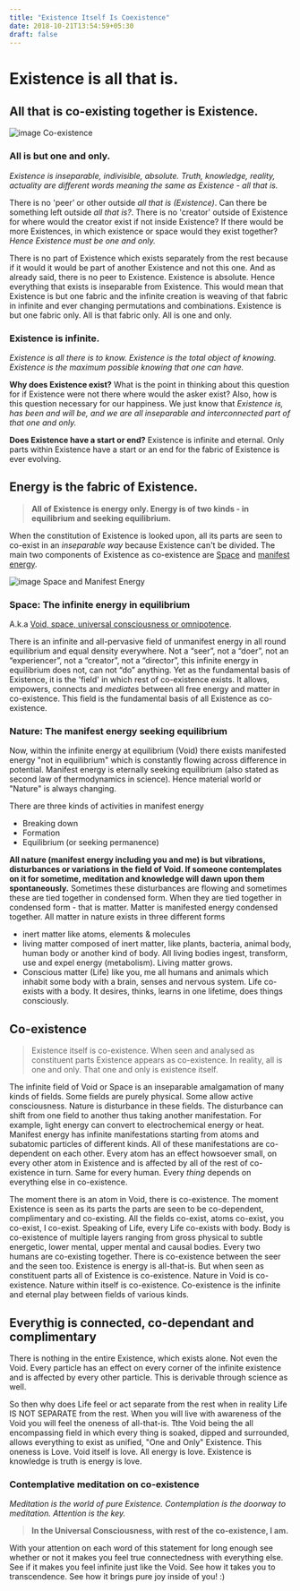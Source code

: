 ```yaml
---
title: "Existence Itself Is Coexistence"
date: 2018-10-21T13:54:59+05:30
draft: false 
---
```


# Existence is all that is.
## All that is co-existing together is Existence.
![image Co-existence](/images/space-galaxies.png)
### All is but one and only.

_Existence is inseparable, indivisible, absolute. Truth, knowledge, reality, actuality are different words meaning the same as Existence - all that is._

There is no 'peer’ or other outside _all that is (Existence)_. Can there be something left outside _all that is?_. There is no 'creator' outside of Existence for where would the creator exist if not inside Existence? If there would be more Existences, in which existence or space would they exist together? _Hence Existence must be one and only._

There is no part of Existence which exists separately from the rest because if it would it would be part of another Existence and not this one. And as already said, there is no peer to Existence. Existence is absolute. Hence everything that exists is inseparable from Existence. This would mean that Existence is but one fabric and the infinite creation is weaving of that fabric in infinite and ever changing permutations and combinations. Existence is but one fabric only. All is that fabric only. All is one and only.

### Existence is infinite. 

_Existence is all there is to know. Existence is the total object of knowing. Existence is the maximum possible knowing that one can have._

**Why does Existence exist?** What is the point in thinking about this question for if Existence were not there where would the asker exist? Also, how is this question necessary for our happiness. We just know that _Existence is, has been and will be, and we are all inseparable and interconnected part of that one and only._ 

**Does Existence have a start or end?** Existence is infinite and eternal. Only parts within Existence have a start or an end for the fabric of Existence is ever evolving. 

## Energy is the fabric of Existence. 

> **All of Existence is energy only. Energy is of two kinds - in equilibrium and seeking equilibrium.** 

When the constitution of Existence is looked upon, all its parts are seen to co-exist in an _inseparable way_ because Existence can't be divided. The main two components of Existence as co-existence are [Space](/literature/void) and [manifest energy](/literature/manifest-energy). 

![image Space and Manifest Energy](/images/Cosmic-Universe.jpg)

### Space: The infinite energy in equilibrium

A.k.a [Void, space, universal consciousness or omnipotence](/void). 

There is an infinite and all-pervasive field of unmanifest energy in all round equilibrium and equal density everywhere. Not a “seer”, not a “doer”, not an “experiencer”, not a “creator”, not a “director”, this infinite energy in equilibrium does not, can not “do” anything. Yet as the fundamental basis of Existence, it is the 'field' in which rest of co-existence exists. It allows, empowers, connects and _mediates_ between all free energy and matter in co-existence. This field is the fundamental basis of all Existence as co-existence. 

### Nature: The manifest energy seeking equilibrium

Now, within the infinite energy at equilibrium (Void) there exists manifested energy "not in equilibrium" which is constantly flowing across difference in potential. Manifest energy is eternally seeking equilibrium (also stated as second law of thermodynamics in science). Hence material world or "Nature" is always changing. 

There are three kinds of activities in manifest energy

- Breaking down
- Formation
- Equilibrium (or seeking permanence)

**All nature (manifest energy including you and me) is but vibrations, disturbances or variations in the field of Void. If someone contemplates on it for sometime, meditation and knowledge will dawn upon them spontaneously.** Sometimes these disturbances are flowing and sometimes these are tied together in condensed form. When they are tied together in condensed form - that is matter. 
Matter is manifested energy condensed together. All matter in nature exists in three different forms 

- inert matter like atoms, elements & molecules
- living matter composed of inert matter, like plants, bacteria, animal body, human body or another kind of body. All living bodies ingest, transform, use and expel energy (metabolism). Living matter grows.
- Conscious matter (Life) like you, me all humans and animals which inhabit some body with a brain, senses and nervous system. Life co-exists with a body. It desires, thinks, learns in one lifetime, does things consciously.

## Co-existence

> Existence itself is co-existence. When seen and analysed as constituent parts Existence appears as co-existence. In reality, all is one and only. That one and only is existence itself.


The infinite field of Void or Space is an inseparable amalgamation of many kinds of fields. Some fields are purely physical. Some allow active consciousness. Nature is disturbance in these fields. The disturbance can shift from one field to another thus taking another manifestation. For example, light energy can convert to electrochemical energy or heat. Manifest energy has infinite manifestations starting from atoms and subatomic particles of different kinds. All of these manifestations are co-dependent on each other. Every atom has an effect howsoever small, on every other atom in Existence and is affected by all of the rest of co-existence in turn. Same for every human. Every _thing_ depends on everything else in co-existence. 

The moment there is an atom in Void, there is co-existence. The moment Existence is seen as its parts the parts are seen to be co-dependent, complimentary and co-existing. All the fields co-exist, atoms co-exist, you co-exist, I co-exist. Speaking of Life, every Life co-exists with body. Body is co-existence of multiple layers ranging from gross physical to subtle energetic, lower mental, upper mental and causal bodies. Every two humans are co-existing together. There is co-existence between the seer and the seen too. Existence is energy is all-that-is. But when seen as constituent parts all of Existence is co-existence. Nature in Void is co-existence. Nature within itself is co-existence. Co-existence is the infinite and eternal play between fields of various kinds.

## Everythig is connected, co-dependant and complimentary

There is nothing in the entire Existence, which exists alone. Not even the Void. Every particle has an effect on every corner of the infinite existence and is affected by every other particle. This is derivable through science as well.

So then why does Life feel or act separate from the rest when in reality Life IS NOT SEPARATE from the rest. When you will live with awareness of the Void you will feel the oneness of all-that-is. Tthe Void being the all encompassing field in which every thing is soaked, dipped and surrounded, allows everything to exist as unified, "One and Only" Existence. This oneness is Love. Void itself is love. All energy is love. Existence is knowledge is truth is energy is love.

### Contemplative meditation on co-existence

_Meditation is the world of pure Existence. Contemplation is the doorway to meditation. Attention is the key._

> **In the Universal Consciousness, with rest of the co-existence, I am.**

With your attention on each word of this statement for long enough see whether or not it makes you feel true connectedness with everything else. See if it makes you feel infinite just like the Void. See how it takes you to transcendence. See how it brings pure joy inside of you! :)

